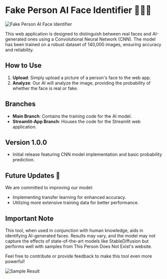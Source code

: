 # Fake Person AI Face Identifier 🤖🕵️‍♂️

![Fake Person AI Face Identifier](link_to_project_image)

This web application is designed to distinguish between real faces and AI-generated ones using a Convolutional Neural Network (CNN). The model has been trained on a robust dataset of 140,000 images, ensuring accuracy and reliability.

## How to Use
1. **Upload**: Simply upload a picture of a person's face to the web app.
2. **Analyze**: Our AI will analyze the image, providing the probability of whether the face is real or fake.

## Branches
- **Main Branch**: Contains the training code for the AI model.
- **Streamlit-App Branch**: Houses the code for the Streamlit web application.

## Version 1.0.0
- Initial release featuring CNN model implementation and basic probability prediction.

## Future Updates 🚀
We are committed to improving our model:
- Implementing transfer learning for enhanced accuracy.
- Utilizing more extensive training data for better performance.

## Important Note
This tool, when used in conjunction with human knowledge, aids in identifying AI-generated faces. Results may vary, and the model may not capture the effects of state-of-the-art models like StableDiffusion but performs well with samples from This Person Does Not Exist's website.

Feel free to contribute or provide feedback to make this tool even more powerful!

![Sample Result](link_to_sample_result_image)
